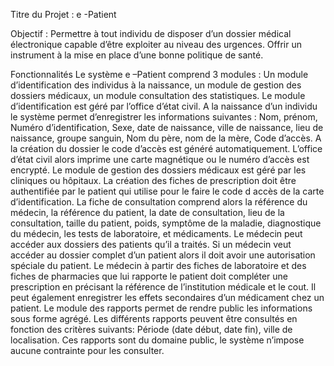 Titre du Projet :  e -Patient 
 
Objectif :  Permettre à tout individu de disposer d’un dossier médical électronique capable d’être exploiter au niveau des urgences.  Offrir un instrument à la mise en place d’une bonne politique de santé. 
 
Fonctionnalités  Le système e –Patient comprend 3 modules : Un module d’identification des individus à la naissance, un module de gestion des dossiers médicaux, un module consultation des statistiques.    Le module d’identification est géré par l’office d’état civil. A la naissance d’un individu le système permet d’enregistrer les informations suivantes : Nom, prénom, Numéro d’identification, Sexe, date de naissance, ville de naissance, lieu de naissance, groupe sanguin, Nom du père, nom de la mère, Code d’accès.  A la création du dossier le code d’accès est généré automatiquement.  L’office d’état civil alors imprime une carte magnétique ou le numéro d’accès est encrypté.    Le module de gestion des dossiers médicaux est géré par les cliniques ou hôpitaux.  La création des fiches de prescription doit être authentifiée par le patient qui utilise pour le faire le code d accès de la carte d’identification. La fiche de consultation comprend alors la référence du médecin, la référence du patient, la date de consultation, lieu de  la consultation, taille du patient, poids, symptôme de la maladie, diagnostique du médecin, les tests de laboratoire, et médicaments.  Le médecin peut accéder aux dossiers des patients qu’il a traités.  Si un médecin veut accéder au dossier complet d’un patient alors il doit avoir une autorisation spéciale du patient.  Le médecin à partir des fiches de laboratoire et des fiches de pharmacies que lui rapporte le patient doit compléter une prescription en précisant la référence de l’institution médicale et le cout. Il peut également enregistrer les effets secondaires d’un médicament chez un patient.  Le module des rapports permet de rendre public les informations sous forme agrégé.  Les différents rapports peuvent être consultés en fonction des critères suivants: Période (date début, date fin), ville de localisation.  Ces rapports sont du domaine public, le système n’impose aucune contrainte pour les consulter. 


